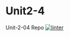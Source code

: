 # Unit2-4
Unit-2-04 Repo
 [![linter](https://github.com/<shadae3525>/<Unit2-4>/workflows/linter/badge.svg)](https://github.com/marketplace/actions/super-linter)
